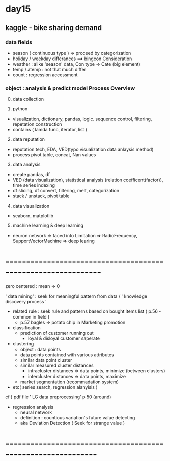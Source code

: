# day15

## kaggle - bike sharing demand 

### data fields

- season ( continuous type ) => proceed by categorization 
- holiday / weekday differances ==> bingcon Consideration 
- weather : alike 'season' data, Con type => Cate (big element)
- temp / atemp : not that much differ 
- count : regression accessment



### object : analysis & predict model Process Overview



0. data collection 

   

1. python

- visualization, dictionary, pandas, logic. sequence control, filtering, repetation construction
- contains ( lamda func, iterator, list )



2. data reputation 

- reputation tech, EDA, VED(typo visualization data anlaysis method)
- process pivot table, concat, Nan values 



3. data analysis

- create pandas, df 
- VED (data visualization), statistical analysis (relation coefficent(factor)), time series indexing 
- df slicing, df convert, filtering, melt, categorization
- stack / unstack, pivot table



4. data visualization

- seaborn, matplotlib



5. machine learning & deep learning

- neuron network => faced into Limitation => RadioFrequency, SupportVectorMachine => deep learing





# ------------------------------------------------------------- #



zero centered : mean => 0 

' data mining' : seek for meaningful pattern from data / ' knowledge discovery process '

- related rule : seek rule and patterns based on bought items list ( p.56 - common in field )
  - p.57 bagles => potato chip in Marketing promotion
- classification
  - prediction of customer running out
    - loyal & disloyal customer saperate 
- clustering
  - object : data points
  - data points contained with various attributes
  - similar data point cluster
  - similar measured cluster distances
    - intracluster distances => data points, minimize (between clusters)
    - intercluster distances => data points, maximize 
  - market segmentation (recommadation system)
- etc( series search, regression alanyisis )

cf ) pdf file ' LG data preprocessing' p 50 (around)



- regression analysis 
  - neural network
  - definition : countious variation's future value detecting 
  - aka Deviation Detection ( Seek for strange value )



# ------------------------------------------------------------ # 

 



